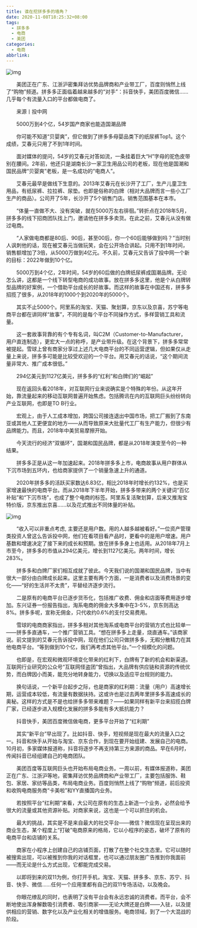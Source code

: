 ```yaml
---
title: 谁在挖拼多多的墙角？
date: 2020-11-08T18:25:32+08:00
tags:
  - 拼多多
  - 电商
  - 美团
categories:
  - 电商
abbrlink:
---
```


![img](https://cdn.jsdelivr.net/gh/yakeing/Documentation@main/Hexo/images/e46f-kcieyvz2021937.jpg)

　　美团正在广东、江浙沪密集拜访优势品牌商和产业带工厂，百度则悄然上线了“购物”频道。拼多多正面临着越来越多的“对手”：抖音快手，美团百度微信……几乎每个有流量入口的平台都做电商了。

　　来源丨投中网

　　5000万到4个亿，54岁国产商家也能造国潮品牌

　　你可能不知道“贝婴爽”，但它做到了拼多多母婴品类下的纸尿裤Top1。这个成绩，艾春元只用了不到1年时间。

　　面对媒体的提问，54岁的艾春元对答如流，一条挂着巨大“H”字母的驼色皮带别在腰间。2年前，他还只是湖南长沙一家卫生用品公司的老板，现在他是国潮和国民品牌“贝婴爽”老板，是一名成功的“电商人”。

　　艾春元最早是做线下生意的。2013年艾春元在长沙开了工厂，生产儿童卫生用品，有纸尿裤、拉拉裤、尿垫。也即是俗称的白牌（相对大品牌而言一些小工厂生产的商品）。公司开了5年，长沙开了5个销售门店。销售范围基本在本市。

　　“体量一直做不大、没有突破，就在5000万左右徘徊。”转折点在2018年5月，拼多多的线下招商团队找上门，邀请他在拼多多卖货。在此之前，艾春元从没有做过电商。

　　“人家做电商都是80后、90后，甚至00后，你一个60后能够做到吗？”当时别人讽刺他的话，现在被艾春元当做玩笑，会在公开场合讲起。只用不到1年时间，销售额增加了3倍，从5000万做到4亿元。不久前，艾春元又告诉了投中网一个新的目标：2022年做到10个亿。

　　5000万到4个亿，2年时间，54岁的60后做的白牌纸尿裤成国潮品牌。无论怎么讲，这都是一个线下转型电商的成功故事。放在拼多多这里，他是个从白牌转型品牌的好案例，一个借助平台成长的好故事。而这样的故事在中国还有，拼多多招揽了很多，从2018年的1000个到2020年的5000个。

　　其实不止5000个。阿里系的淘宝、天猫、聚划算，京东以及京喜，苏宁等电商平台都在讲同样“故事”，不同的是每个平台不同操作方式，多样营销工具和流量。

　　这一套故事背靠的有个专有名词，叫C2M（Customer-to-Manufacturer，用户直连制造），更宏大一点的称呼，是产业带升级。在这个背景下，拼多多常常被提起。雪球上曾有商家分享过上述几大电商平台的不同运营逻辑，但如果仅从走量上来说，拼多多可能是比较受欢迎的一个平台。用艾春元的话说，“这个期间流量非常大、推广成本很低。”

　　294亿美元到1127亿美元，拼多多的“红利”和白牌们的“崛起”

　　现在返回头看2018年，对互联网行业来说确实是个特殊的年份。从这年开始，靠流量起来的移动互联网普遍开始焦虑。包括腾讯在内的互联网巨头纷纷转向产业互联网，也即是TO B行业。

　　宏观上，由于人工成本增加，跨国公司接连退出中国市场，把工厂搬到了东南亚或其他人工更便宜的地方——从而导致原来大批量代工厂有生产能力，但很少有品牌能力。而且，2018年中美贸易摩擦开始。

　　今天流行的经济“双循环”，国潮和国民品牌，都是从2018年演变至今的一种结果。

　　拼多多正是从这一年加速起来。2018年拼多多上市，电商故事从用户群体从下沉市场到五环内，也给商家提供了一个销量急速上升的通道。

　　2020年拼多多的活跃买家数达6.83亿，相比2018年时增长约132%，也是买家增速最快的电商平台。而从2018年下半年开始，拼多多带来的两个关键词“百亿补贴”和“下沉市场”，也成了整个电商的标签。阿里系复活聚划算，后来又推淘宝特价版，京东推出京喜……以及花式推出不同体量的补贴。

![img](https://cdn.jsdelivr.net/gh/yakeing/Documentation@main/Hexo/images/f510-kcieyvz2022034.png)

　　“收入可以非重点考虑, 主要还是用户数。用的人越多越被看好。”一位资产管理类投资人曾这么告诉投中网，他们在看项目看产品时，更看中的是用户增速。用户基数和增速决定了接下来的成长和预期。放在拼多多身上也适用。从2018年7月上市至今，拼多多的市值从294亿美元，增长到1127亿美元。两年时间，增长283%。

　　拼多多和白牌厂家们相互成就了彼此。今天我们说的国潮和国民品牌，当中有很大一部分由白牌成长起来。这里主要有两个方面，一是消费者以及消费场景的变化——“好的生活并不太贵”，平替经济逐步流行。

　　二是原有的电商平台已逐步货币化，包括推广收费、佣金和店面等费用逐步增加。东兴证券一份报告指出，淘系电商的佣金大多集中在3-5%，京东则高达8%。拼多多呢，宣称无佣金，只代收约0.6%的支付交易费用。

　　雪球的电商商家指出，拼多多相对其他淘系或电商平台的营销方式也比较单一——拼多多直通车，一个推广营销工具。“想在拼多多上走量，烧直通车。”该商家说。前文提到的艾春元告诉投中网，现在他们公司只做拼多多，无暇分散精力在其他电商平台。“等到做到10个亿，我们再考虑其他平台。”一个规模化的问题。

　　也即是，在宏观和微观环境变化带来的红利下，白牌有了新的机会和新渠道。互联网行业研究的公众号“互联网怪盗团”曾指出，大品牌有供应链和资源的传统优势，而白牌因小而美，能充分地转身能力，切换以及适应平台规则的能力。

　　换句话说，一个新平台起步之际，也是商家的红利期：流量（用户）高速增长期，运营成本较低，有流量有数据扶持。这或许也是过去两年里拼多多高速成长的奥秘。这样的方式是不是也给拼多多带来难题？——如果同样有新平台来招揽白牌厂家，已经逐步进入规模化发展的拼多多能有多大抵抗能力？

　　抖音快手，美团百度微信做电商，更多平台开始了“红利期”

　　其实“新平台”早出现了。比如抖音、快手，短视频是现在最大的流量入口之一。抖音和快手从开始与淘宝、京东合作，到现在要开始组建、发展自己的电商。10月初，多家媒体报道称，抖音将逐步不再支持第三方来源的商品。早在6月时，传闻抖音已经组建自己的电商团队。

　　美团百度等互联网巨头也开始布局电商业务。一周以前，有媒体报道称，美团正在广东、江浙沪等地，密集拜访优势品牌商和产业带工厂，主要包括服饰、鞋包、家居、家纺等品类，布局电商业务。百度则悄然上线了“购物”频道，前后投资和收购电商服务商“卡美啦”和YY直播国内业务。

　　若按照平台“红利期”来看，大公司在原有的生态上新造一个业务，必然会给予很大的流量或其他资源补贴。对商家来说，这也是一个可以抓住的机会。

　　最大的挑战，其实是不是来自最大的社交平台——微信？微信现在呈现出来的商业生态，某个程度上“打破”电商原来的格局，它以小程序的姿态，破坏了原有的电商平台和店铺的关系。

　　商家在小程序上创建自己的店铺页面，打散了在整个社交生态里。它可以随时被搜索出现，可以被推到你我的对话框里，也可以通过朋友圈广告推到你我面前——而无论是什么方式出现，它都能完成交易。

　　以即将到来的双11为例，你打开手机，淘宝、天猫、拼多多、京东、苏宁、抖音、快手、微信……任何一个应用里都有自己的双11专场活动，以及晚会。

　　你眼花缭乱的同时，也表明了没有平台会有永远忠诚的消费者。而平台，会不断地使出浑身解数吸引消费者、吸引商家——无论大牌还是白牌——入驻，以及提供相应的营销、数字化以及产业化相关的增值服务。电商领域，到了一个大混战的阶段。